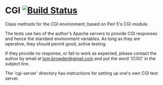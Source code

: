 # CGI [![Build Status](https://travis-ci.org/tbrowder/CGI-Perl6.svg?branch=master)](https://travis-ci.org/tbrowder/CGI-Perl6)

Class methods for the CGI environment; based on Perl 5's CGI module.

The tests use two of the author's Apache servers to provide CGI
responses and hence the standard environment variables. As long as
they are operative, they should permit good, active testing.

If they provide no response, or fail to work as expected, please
contact the author by email at <tom.browder@gmail.com> and put the
word '[CGI]' in the subject line.

The 'cgi-server' directory has instructions for setting up one's own
CGI test server.
